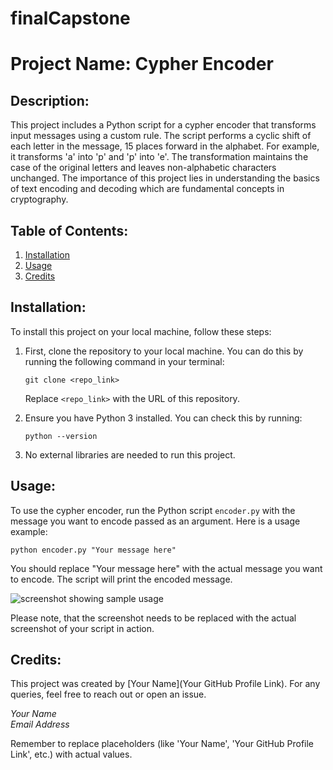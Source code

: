 # finalCapstone
# Project Name: Cypher Encoder

## Description:
This project includes a Python script for a cypher encoder that transforms 
input messages using a custom rule. The script performs a cyclic shift of 
each letter in the message, 15 places forward in the alphabet. For 
example, it transforms 'a' into 'p' and 'p' into 'e'. The transformation 
maintains the case of the original letters and leaves non-alphabetic 
characters unchanged. The importance of this project lies in understanding 
the basics of text encoding and decoding which are fundamental concepts in 
cryptography.

## Table of Contents:
1. [Installation](#installation)
2. [Usage](#usage)
3. [Credits](#credits)

## Installation<a name="installation"></a>:
To install this project on your local machine, follow these steps:

1. First, clone the repository to your local machine. You can do this by 
running the following command in your terminal:

   ```
   git clone <repo_link>
   ```

   Replace `<repo_link>` with the URL of this repository.

2. Ensure you have Python 3 installed. You can check this by running:

   ```
   python --version
   ```

3. No external libraries are needed to run this project.

## Usage<a name="usage"></a>:
To use the cypher encoder, run the Python script `encoder.py` with the 
message you want to encode passed as an argument. Here is a usage example:

```shell
python encoder.py "Your message here"
```

You should replace "Your message here" with the actual message you want to 
encode. The script will print the encoded message.

![screenshot showing sample usage](screenshot.png)

Please note, that the screenshot needs to be replaced with the actual 
screenshot of your script in action.

## Credits<a name="credits"></a>:
This project was created by [Your Name](Your GitHub Profile Link). For any 
queries, feel free to reach out or open an issue.

_Your Name_\
_Email Address_

Remember to replace placeholders (like 'Your Name', 'Your GitHub Profile 
Link', etc.) with actual values.

